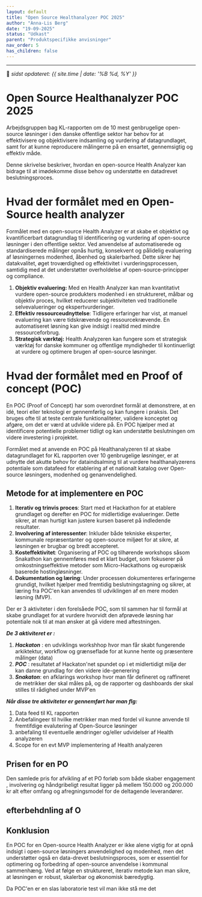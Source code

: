 ```yaml
---
layout: default
title: "Open Source Healthanalyzer POC 2025"
author: "Anna-Lis Berg"
date: "19-09-2025"
status: "Udkast" 
parent: "Produktspecifikke anvisninger"
nav_order: 5
has_children: false
---
```

---

📆 _sidst opdateret: {{ site.time | date: '%B %d, %Y' }}_

# Open Source Healthanalyzer POC 2025

Arbejdsgruppen bag KL-rapporten om de 10 mest genbrugelige open-source løsninger i den danske offentlige sektor har behov for at effektivisere og objektivisere indsamling og vurdering af datagrundlaget, samt for at kunne reproducere målingerne på en ensartet, gennemsigtig og effektiv måde.

Denne skrivelse beskriver, hvordan en open-source Health Analyzer kan bidrage til at imødekomme disse behov og understøtte en datadrevet beslutningsproces.

# Hvad der formålet med en Open-Source health analyzer

Formålet med en open-source Health Analyzer er at skabe et objektivt og kvantificerbart datagrundlag til identificering og vurdering af open-source løsninger i den offentlige sektor. 
Ved anvendelse af automatiserede og standardiserede målinger opnås hurtig, konsekvent og pålidelig evaluering af løsningernes modenhed, åbenhed og skalerbarhed. 
Dette sikrer høj datakvalitet, øget troværdighed og effektivitet i vurderingsprocessen, samtidig med at det understøtter overholdelse af open-source-principper og compliance.

1. **Objektiv evaluering:** Med en Health Analyzer kan man kvantitativt vurdere open-source produkters modenhed i en struktureret, målbar og objektiv proces, hvilket reducerer subjektiviteten ved traditionelle selvevalueringer og ekspertvurderinger.
2. **Effektiv ressourceudnyttelse**: Tidligere erfaringer har vist, at manuel evaluering kan være tidskrævende og ressourcekrævende. En automatiseret løsning kan give indsigt i realtid med mindre ressourceforbrug.
3. **Strategisk værktøj:** Health Analyzeren kan fungere som et strategisk værktøj for danske kommuner og offentlige myndigheder til kontinuerligt at vurdere og optimere brugen af open-source løsninger.

# Hvad der formålet med en  Proof of concept (POC)
En POC (Proof of Concept) har som overordnet formål at demonstrere, at en idé, teori eller teknologi er gennemførlig og kan fungere i praksis. Det bruges ofte til at teste centrale funktionaliteter, validere konceptet og afgøre, om det er værd at udvikle videre på. En POC hjælper med at identificere potentielle problemer tidligt og kan understøtte beslutningen om videre investering i projektet.

Formålet med at anvende en POC på Healthanalyzeren til at skabe datagrundlaget for KL rapporten over 10 genbrugelige løsninger, er at udnytte det akutte behov for dataindsalming til at vurdere healthanalyzerens potentiale som datafeed for etablering af et nationalt katalog over Open-source løsningers, modenhed og genanvendelighed.


## Metode for at implementere en POC
1. **Iterativ og trinvis proces**: Start med et Hackathon for at etablere grundlaget og derefter en POC for midlertidige evalueringer. Dette sikrer, at man hurtigt kan justere kursen baseret på indledende resultater.
2. **Involvering af interessenter**: Inkluder både tekniske eksperter, kommunale repræsentanter og open-source miljøet for at sikre, at løsningen er brugbar og bredt accepteret.
3. **Kosteffektivitet**: Organisering af POC og tilhørende workshops såsom Snakathon kan gennemføres med et klart budget, som fokuserer på omkostningseffektive metoder som Micro-Hackathons og europæisk baserede hostingløsninger.
4. **Dokumentation og læring**: Under processen dokumenteres erfaringerne grundigt, hvilket hjælper med fremtidig beslutningstagning og sikrer, at læring fra POC'en kan anvendes til udviklingen af en mere moden løsning (MVP).

Der er 3 aktiviteter i den forelsåede POC, som til sammen har til formål at skabe grundlaget for at vurdere hvorvidt den afprøvede løsning har potentiale nok til at man ønsker at gå videre med aftestningen. 

***De 3 aktiviteret er :***
1. ***Hackaton*** : en udviklings workshhop hvor man får skabt fungerende arkiktektur, workflow og grænseflade for at kunne hente og præsentere målinger (data)
2. ***POC*** : resultatet af Hackaton'net spundet op i et midlertidigt miljø der kan danne grundlag for den videre ide-generering
3. ***Snakaton***: en afklarings workshop hvor man får defineret og raffineret de metrikker der skal måles på, og de rapporter og dashboards der skal stilles til rådighed under MVP'en

***Når disse tre aktiviteter er gennemført har man flg:***
1. Data feed til KL rapporten
2. Anbefalingeer til hvilke metrikker man med fordel vil kunne anvende til fremtifdige evalutering af Open-Source løsninger
4. anbefaling til eventuelle ændringer og/eller udvidelser af Health analyzeren
7. Scope for en evt MVP implementering af Health analyzeren


## Prisen for en PO

Den samlede pris for afvikling af et PO forløb som både skaber engagement , involvering og håndgribeligt resultat  ligger på mellem 150.000 og 200.000 kr alt efter omfang og afregningsmodel for de deltagende leverandører.



## efterbehdnling af O

## Konklusion
En POC for en Open-source Health Analyzer er ikke alene vigtig for at opnå indsigt i open-source løsningers anvendelighed og modenhed, men det understøtter også en data-drevet beslutningsproces, som er essentiel for optimering og forbedring af open-source anvendelse i kommunal sammenhæng. Ved at følge en struktureret, iterativ metode kan man sikre, at løsningen er robust, skalerbar og økonomisk bæredygtig.

Da POC'en er en slas laboratorie test vil man ikke stå me det 
